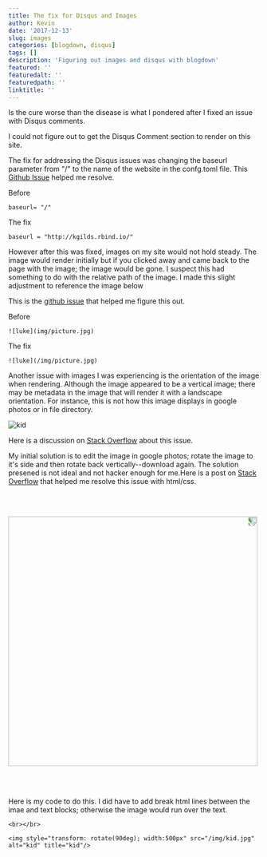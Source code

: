 ```yaml
---
title: The fix for Disqus and Images
author: Kevin
date: '2017-12-13'
slug: images
categories: [blogdown, disqus]
tags: []
description: 'Figuring out images and disqus with blogdown'
featured: ''
featuredalt: ''
featuredpath: ''
linktitle: ''
---
```


Is the cure worse than the disease is what I pondered after I fixed an issue with Disqus comments. 

I could not figure out to get the Disqus Comment section to render on this site. 

The fix for addressing the Disqus issues was changing the baseurl parameter from "/" to the name of the website in the confg.toml file. This [Github Issue](https://github.com/rstudio/blogdown/issues/52) helped me resolve. 

Before 

```
baseurl= "/"
```

The fix
```
baseurl = "http://kgilds.rbind.io/"
```

However after this was fixed, images on my site would not hold steady. The image would render initially but if you clicked away and came back to the page with the image; the image would be gone. I suspect this had something to do with the relative path of the image. I made this slight adjustment to reference the image below

This is the [github issue](https://github.com/rstudio/blogdown/issues/77) that helped me figure this out. 

Before
```
![luke](img/picture.jpg)
```

The fix

```
![luke](/img/picture.jpg)

```

Another issue with images I was experiencing is the orientation of the image when rendering. Although the image appeared to be a vertical image; there may be metadata in the image that will render it with a landscape orientation. For instance, this is not how this image displays in google photos or in file directory. 





![kid](/img/kid.jpg)

Here is a discussion on 
[Stack Overflow](https://stackoverflow.com/questions/19434073/how-can-i-avoid-that-github-rotates-my-jpg-in-my-readme-md) about this issue. 

My initial solution is to edit the image in google photos; rotate the image to it's side and then rotate back vertically--download again. The solution presened is not ideal and not hacker enough for me.Here is a post on [Stack Overflow](https://stackoverflow.com/questions/46576679/jupyter-notebook-display-image-in-portrait-orientation) that helped me resolve this issue with html/css.





<br></br>




<img style="transform: rotate(90deg); width:500px" src="/img/kid.jpg"/>

<br></br>


Here is my code to do this. I did have to add break html lines between the imae and text blocks; otherwise the image would run over the text. 

```
<br></br>
```

```
<img style="transform: rotate(90deg); width:500px" src="/img/kid.jpg" alt="kid" title="kid"/>

```




